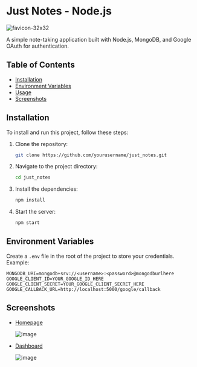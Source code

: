 # Just Notes - Node.js

![favicon-32x32](https://github.com/xrochit/Just_Notes/assets/91835342/4b6c6e6b-e765-4271-8497-27fde168c85b)

A simple note-taking application built with Node.js, MongoDB, and Google OAuth for authentication.

## Table of Contents

- [Installation](#installation)
- [Environment Variables](#environment-variables)
- [Usage](#usage)
- [Screenshots](#screenshots)

## Installation

To install and run this project, follow these steps:

1. Clone the repository:
    ```bash
    git clone https://github.com/yourusername/just_notes.git
    ```
2. Navigate to the project directory:
    ```bash
    cd just_notes
    ```
3. Install the dependencies:
    ```bash
    npm install
    ```
4. Start the server:
    ```bash
    npm start
    ```

## Environment Variables

Create a `.env` file in the root of the project to store your credentials. Example:

```plaintext
MONGODB_URI=mongodb+srv://<username>:<password>@mongodburlhere
GOOGLE_CLIENT_ID=YOUR_GOOGLE_ID_HERE
GOOGLE_CLIENT_SECRET=YOUR_GOOGLE_CLIENT_SECRET_HERE
GOOGLE_CALLBACK_URL=http://localhost:5000/google/callback
```

## Screenshots

- [Homepage](#homepage)
  
  ![image](https://github.com/xrochit/Just_Notes/assets/91835342/65778663-c3cc-4303-9ec7-e207b82588ba)

- [Dashboard](#dashboard)

  ![image](https://github.com/xrochit/Just_Notes/assets/91835342/ff787ce2-e3d7-4bc8-9562-3621462c5f72)

